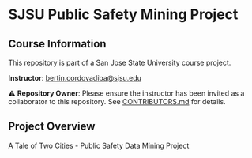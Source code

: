 # SJSU Public Safety Mining Project

## Course Information
This repository is part of a San Jose State University course project.

**Instructor**: bertin.cordovadiba@sjsu.edu

⚠️ **Repository Owner**: Please ensure the instructor has been invited as a collaborator to this repository. See [CONTRIBUTORS.md](./CONTRIBUTORS.md) for details.

## Project Overview
A Tale of Two Cities - Public Safety Data Mining Project